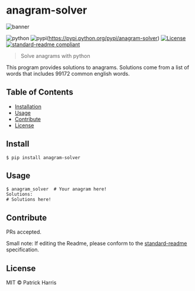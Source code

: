 # anagram-solver

![banner](http://anagram.se/wp-content/themes/anagramproduktion.se/img/logo.png)

![python](https://img.shields.io/badge/python-3.5-blue.svg?style=flat-square)
![pypi](https://img.shields.io/badge/pypi-v1.1.0-blue.svg?style=flat-square)(https://pypi.python.org/pypi/anagram-solver) [![License](https://img.shields.io/badge/license-MIT-blue.svg?style=flat-square)](https://github.com/patrickleweryharris/anagram-solver/blob/master/LICENSE) [![standard-readme compliant](https://img.shields.io/badge/standard--readme-OK-green.svg?style=flat-square)](https://github.com/RichardLitt/standard-readme)

> Solve anagrams with python

This program provides solutions to anagrams. Solutions come from a list of words that includes 99172 common english words.

## Table of Contents

- [Installation](#install)
- [Usage](#usage)
- [Contribute](#contribute)
- [License](#license)

## Install

```shell
$ pip install anagram-solver
```
## Usage

```shell
$ anagram_solver  # Your anagram here!
Solutions:
# Solutions here!
```

## Contribute

PRs accepted.

Small note: If editing the Readme, please conform to the [standard-readme](https://github.com/RichardLitt/standard-readme) specification.

## License

MIT © Patrick Harris

